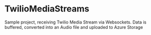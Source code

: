 # TwilioMediaStreams
Sample project, receiving Twilio Media Stream via Websockets.  Data is buffered, converted into an Audio file and uploaded to Azure Storage
